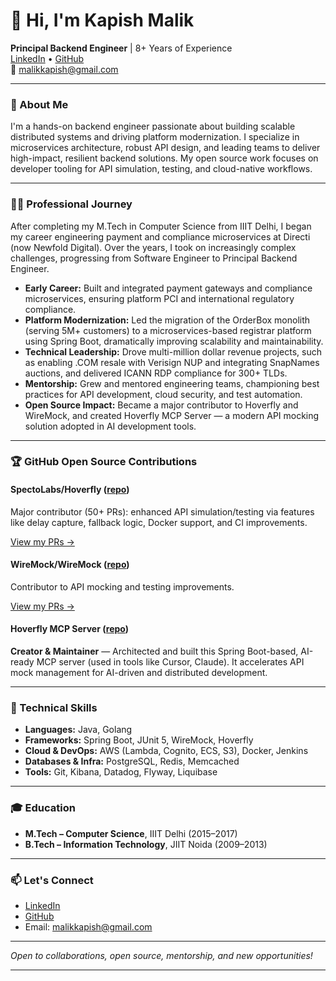 # 👋 Hi, I'm Kapish Malik

**Principal Backend Engineer** | 8+ Years of Experience  
[LinkedIn](https://www.linkedin.com/in/kapish-malik-b06b9341/) • [GitHub](https://github.com/kapishmalik)  
📧 malikkapish@gmail.com

---

### 🚀 About Me

I'm a hands-on backend engineer passionate about building scalable distributed systems and driving platform modernization. I specialize in microservices architecture, robust API design, and leading teams to deliver high-impact, resilient backend solutions. My open source work focuses on developer tooling for API simulation, testing, and cloud-native workflows.

---

### 👨‍💻 Professional Journey

After completing my M.Tech in Computer Science from IIIT Delhi, I began my career engineering payment and compliance microservices at Directi (now Newfold Digital). Over the years, I took on increasingly complex challenges, progressing from Software Engineer to Principal Backend Engineer.

- **Early Career:** Built and integrated payment gateways and compliance microservices, ensuring platform PCI and international regulatory compliance.
- **Platform Modernization:** Led the migration of the OrderBox monolith (serving 5M+ customers) to a microservices-based registrar platform using Spring Boot, dramatically improving scalability and maintainability.
- **Technical Leadership:** Drove multi-million dollar revenue projects, such as enabling .COM resale with Verisign NUP and integrating SnapNames auctions, and delivered ICANN RDP compliance for 300+ TLDs.
- **Mentorship:** Grew and mentored engineering teams, championing best practices for API development, cloud security, and test automation.
- **Open Source Impact:** Became a major contributor to Hoverfly and WireMock, and created Hoverfly MCP Server — a modern API mocking solution adopted in AI development tools.

---

### 🏆 GitHub Open Source Contributions

#### **SpectoLabs/Hoverfly** ([repo](https://github.com/SpectoLabs/hoverfly))
Major contributor (50+ PRs): enhanced API simulation/testing via features like delay capture, fallback logic, Docker support, and CI improvements.

[View my PRs →](https://github.com/SpectoLabs/hoverfly/pulls?q=is%3Apr+author%3Akapishmalik)

#### **WireMock/WireMock** ([repo](https://github.com/wiremock/wiremock))
Contributor to API mocking and testing improvements.

[View my PRs →](https://github.com/wiremock/wiremock/pulls?q=is%3Apr+author%3Akapishmalik)

#### **Hoverfly MCP Server** ([repo](https://github.com/kapishmalik/hoverfly-mcp-server))
**Creator & Maintainer** — Architected and built this Spring Boot-based, AI-ready MCP server (used in tools like Cursor, Claude). It accelerates API mock management for AI-driven and distributed development.

---

### 🧰 Technical Skills

- **Languages:** Java, Golang
- **Frameworks:** Spring Boot, JUnit 5, WireMock, Hoverfly
- **Cloud & DevOps:** AWS (Lambda, Cognito, ECS, S3), Docker, Jenkins
- **Databases & Infra:** PostgreSQL, Redis, Memcached
- **Tools:** Git, Kibana, Datadog, Flyway, Liquibase

---

### 🎓 Education

- **M.Tech – Computer Science**, IIIT Delhi (2015–2017)
- **B.Tech – Information Technology**, JIIT Noida (2009–2013)

---

### 📫 Let's Connect

- [LinkedIn](https://www.linkedin.com/in/kapish-malik-b06b9341/)
- [GitHub](https://github.com/kapishmalik)
- Email: malikkapish@gmail.com

---

*Open to collaborations, open source, mentorship, and new opportunities!*

---
